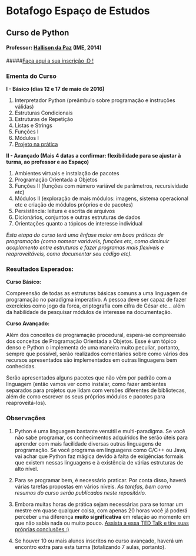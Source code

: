 # Botafogo Espaço de Estudos

## Curso de Python

#### Professor: [Hallison da Paz](https://br.linkedin.com/in/hallison-paz-b5488329) (IME, 2014)

#####[Faça aqui a sua inscrição :D !](http://www.costudying.org/espacobotafogo/python.php)

### Ementa do Curso

**I - Básico (dias 12 e 17 de maio de 2016)**

1. Interpretador Python (preâmbulo sobre programação e instruções válidas)
2. Estruturas Condicionais
3. Estruturas de Repetição
4. Listas e Strings
5. Funções I
6. Módulos I
7. [Projeto na prática](https://github.com/espacodeestudosbotafogo/python07/tree/master/basic)

**II - Avançado (Mais 4 datas a confirmar: flexibilidade para se ajustar à turma, ao professor e ao Espaço)**

1. Ambientes virtuais e instalação de pacotes
2. Programação Orientada a Objetos
3. Funções II (funções com número variável de parâmetros, recursividade etc)
4. Módulos II (exploração de mais módulos: imagens, sistema operacional etc e criação de módulos próprios e de pacotes)
5. Persistência: leitura e escrita de arquivos
6. Dicionários, conjuntos e outras estruturas de dados
7. Orientações quanto a tópicos de interesse individual

*Esta etapa do curso terá uma ênfase maior em boas práticas de programação (como nomear variáveis, funções etc, como diminuir acoplamento entre estruturas e fazer programas mais flexíveis e reaproveitáveis, como documentar seu código etc).*

### Resultados Esperados:

**Curso Básico:**

Compreensão de todas as estruturas básicas comuns a uma linguagem de programação no paradigma imperativo. A pessoa deve ser capaz de fazer exercícios como jogo da forca, criptografia com cifra de César etc... além da habilidade de pesquisar módulos de interesse na documentação.

**Curso Avançado:** 

Além dos conceitos de programação procedural, espera-se compreensão dos conceitos de Programação Orientada a Objetos. Esse é um tópico denso e Python o implementa de uma maneira muito peculiar, portanto, sempre que possível, serão  realizados comentários sobre como vários dos recursos apresentados são implementados em outras linguagens bem conhecidas.

Serão apresentados alguns pacotes que não vêm por padrão com a linguagem (então vamos ver como instalar, como fazer ambientes separados para projetos que lidam com versões diferentes de bibliotecas, além de como escrever os seus próprios módulos e pacotes para reaproveitá-los).

### Observações

1. Python é uma linguagem bastante versátil e multi-paradigma. Se você não sabe programar, os conhecimentos adquiridos lhe serão úteis para aprender com mais facilidade diversas outras linguagens de programação. Se você programa em linguagens como C/C++ ou Java, vai achar que Python faz mágica devido à falta de exigências formais que existem nessas linguagens e à existência de várias estruturas de alto nível.

2. Para se programar bem, é necessário praticar. Por conta disso, haverá várias tarefas propostas em vários níveis. *As tarefas, bem como resumos do curso serão publicados neste repositório.*

3. Embora muitas horas de prática sejam necessárias para se tornar um mestre em quase qualquer coisa, com apenas 20 horas você já poderá perceber uma diferença **muito significativa** em relação ao momento em que não sabia nada ou muito pouco. [Assista a essa TED Talk e tire suas próprias conclusões :)](https://www.youtube.com/watch?v=5MgBikgcWnY)

3. Se houver 10 ou mais alunos inscritos no curso avançado, haverá um encontro extra para esta turma (totalizando 7 aulas, portanto).

